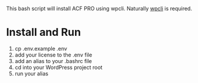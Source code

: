 This bash script will install ACF PRO using wpcli. Naturally [wpcli](https://wp-cli.org/) is required.

# Install and Run

1. cp .env.example .env
2. add your license to the .env file
3. add an alias to your .bashrc file
4. cd into your WordPress project root
5. run your alias

